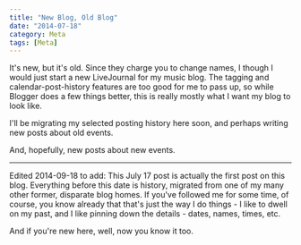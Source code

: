 ```yaml
---
title: "New Blog, Old Blog"
date: "2014-07-18"
category: Meta
tags: [Meta]
---
```


It's new, but it's old. Since they charge you to change names, I though I would just start a new LiveJournal for my music blog. The tagging and calendar-post-history features are too good for me to pass up, so while Blogger does a few things better, this is really mostly what I want my blog to look like.

I'll be migrating my selected posting history here soon, and perhaps writing new posts about old events.

And, hopefully, new posts about new events.

***

Edited 2014-09-18 to add: This July 17 post is actually the first post on this blog. Everything before this date is history, migrated from one of my many other former, disparate blog homes. If you've followed me for some time, of course, you know already that that's just the way I do things - I like to dwell on my past, and I like pinning down the details - dates, names, times, etc.

And if you're new here, well, now you know it too.
